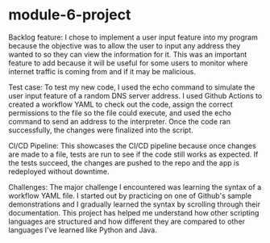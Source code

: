 # module-6-project

Backlog feature: I chose to implement a user input feature into my program because the objective was to allow the user to input any address they wanted to so they can view the information for it. This was an important feature to add because it will be useful for some users to monitor where internet traffic is coming from and if it may be malicious. 

Test case: To test my new code, I used the echo command to simulate the user input feature of a random DNS server address. I used Github Actions to created a workflow YAML to check out the code, assign the correct permissions to the file so the file could execute, and used the echo command to send an address to the interpreter. Once the code ran successfully, the changes were finalized into the script. 

CI/CD Pipeline: This showcases the CI/CD pipeline because once changes are made to a file, tests are run to see if the code still works as expected. If the tests succeed, the changes are pushed to the repo and the app is redeployed without downtime. 

Challenges: The major challenge I encountered was learning the syntax of a workflow YAML file. I started out by practicing on one of Github's sample demonstrations and I gradually learned the syntax by scrolling through their documentation. This project has helped me understand how other scripting languages are structured and how different they are compared to other languages I've learned like Python and Java. 
